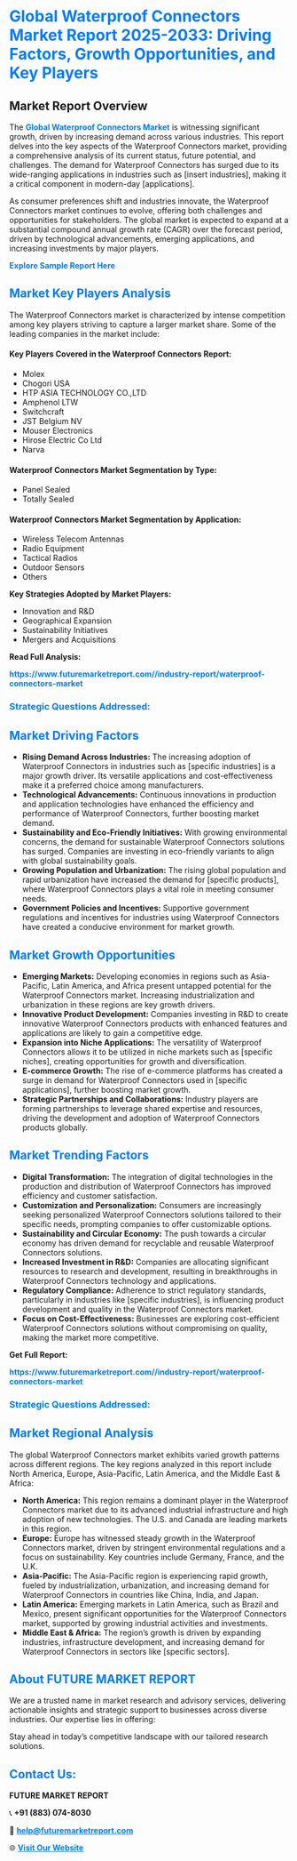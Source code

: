 <h1 style="color: #007BFF;">Global Waterproof Connectors Market Report 2025-2033: Driving Factors, Growth Opportunities, and Key Players</h1>

<section id="overview">
<h2>Market Report Overview</h2>
<p>The <a href="https://www.futuremarketreport.com//industry-report/waterproof-connectors-market" style="color: #007BFF; text-decoration: none;"><strong>Global Waterproof Connectors Market</strong></a> is witnessing significant growth, driven by increasing demand across various industries. This report delves into the key aspects of the Waterproof Connectors market, providing a comprehensive analysis of its current status, future potential, and challenges. The demand for Waterproof Connectors has surged due to its wide-ranging applications in industries such as [insert industries], making it a critical component in modern-day [applications].</p>
<p>As consumer preferences shift and industries innovate, the Waterproof Connectors market continues to evolve, offering both challenges and opportunities for stakeholders. The global market is expected to expand at a substantial compound annual growth rate (CAGR) over the forecast period, driven by technological advancements, emerging applications, and increasing investments by major players.</p>
</section>

<section id="overview">
<p><a href="https://www.futuremarketreport.com//request-sample/reportId=82625" style="color: #007BFF; text-decoration: none;"><strong>Explore Sample Report Here</strong></a></p>
</section>

<section id="key-players">
<h2 style="color: #007BFF;">Market Key Players Analysis</h2>
<p>The Waterproof Connectors market is characterized by intense competition among key players striving to capture a larger market share. Some of the leading companies in the market include:</p>
<h4>Key Players Covered in the Waterproof Connectors Report:</h4>
<ul><li>Molex</li><li>Chogori USA</li><li>HTP ASIA TECHNOLOGY CO.,LTD</li><li>Amphenol LTW</li><li>Switchcraft</li><li>JST Belgium NV</li><li>Mouser Electronics</li><li>Hirose Electric Co Ltd</li><li>Narva</li></ul>
<h4>Waterproof Connectors Market Segmentation by Type:</h4>
<ul><li>Panel Sealed</li><li>Totally Sealed</li></ul>

<h4>Waterproof Connectors Market Segmentation by Application:</h4>
<ul><li>Wireless Telecom Antennas</li><li>Radio Equipment</li><li>Tactical Radios</li><li>Outdoor Sensors</li><li>Others</li></ul>
<p><strong>Key Strategies Adopted by Market Players:</strong></p>
<ul>
<li>Innovation and R&D</li>
<li>Geographical Expansion</li>
<li>Sustainability Initiatives</li>
<li>Mergers and Acquisitions</li>
</ul>
</section>

<section>
<p><strong>Read Full Analysis: </strong></p><a href="https://www.futuremarketreport.com//industry-report/waterproof-connectors-market" style="color: #007BFF; text-decoration: none;"><strong>https://www.futuremarketreport.com//industry-report/waterproof-connectors-market</strong></a>
<h3 style="color: #007BFF;">Strategic Questions Addressed:</h3>
</section>

<section id="driving-factors">
<h2 style="color: #007BFF;">Market Driving Factors</h2>
<ul>
<li><strong>Rising Demand Across Industries:</strong> The increasing adoption of Waterproof Connectors in industries such as [specific industries] is a major growth driver. Its versatile applications and cost-effectiveness make it a preferred choice among manufacturers.</li>
<li><strong>Technological Advancements:</strong> Continuous innovations in production and application technologies have enhanced the efficiency and performance of Waterproof Connectors, further boosting market demand.</li>
<li><strong>Sustainability and Eco-Friendly Initiatives:</strong> With growing environmental concerns, the demand for sustainable Waterproof Connectors solutions has surged. Companies are investing in eco-friendly variants to align with global sustainability goals.</li>
<li><strong>Growing Population and Urbanization:</strong> The rising global population and rapid urbanization have increased the demand for [specific products], where Waterproof Connectors plays a vital role in meeting consumer needs.</li>
<li><strong>Government Policies and Incentives:</strong> Supportive government regulations and incentives for industries using Waterproof Connectors have created a conducive environment for market growth.</li>
</ul>
</section>

<section id="growth-opportunities">
<h2 style="color: #007BFF;">Market Growth Opportunities</h2>
<ul>
<li><strong>Emerging Markets:</strong> Developing economies in regions such as Asia-Pacific, Latin America, and Africa present untapped potential for the Waterproof Connectors market. Increasing industrialization and urbanization in these regions are key growth drivers.</li>
<li><strong>Innovative Product Development:</strong> Companies investing in R&D to create innovative Waterproof Connectors products with enhanced features and applications are likely to gain a competitive edge.</li>
<li><strong>Expansion into Niche Applications:</strong> The versatility of Waterproof Connectors allows it to be utilized in niche markets such as [specific niches], creating opportunities for growth and diversification.</li>
<li><strong>E-commerce Growth:</strong> The rise of e-commerce platforms has created a surge in demand for Waterproof Connectors used in [specific applications], further boosting market growth.</li>
<li><strong>Strategic Partnerships and Collaborations:</strong> Industry players are forming partnerships to leverage shared expertise and resources, driving the development and adoption of Waterproof Connectors products globally.</li>
</ul>
</section>

<section id="trending-factors">
<h2 style="color: #007BFF;">Market Trending Factors</h2>
<ul>
<li><strong>Digital Transformation:</strong> The integration of digital technologies in the production and distribution of Waterproof Connectors has improved efficiency and customer satisfaction.</li>
<li><strong>Customization and Personalization:</strong> Consumers are increasingly seeking personalized Waterproof Connectors solutions tailored to their specific needs, prompting companies to offer customizable options.</li>
<li><strong>Sustainability and Circular Economy:</strong> The push towards a circular economy has driven demand for recyclable and reusable Waterproof Connectors solutions.</li>
<li><strong>Increased Investment in R&D:</strong> Companies are allocating significant resources to research and development, resulting in breakthroughs in Waterproof Connectors technology and applications.</li>
<li><strong>Regulatory Compliance:</strong> Adherence to strict regulatory standards, particularly in industries like [specific industries], is influencing product development and quality in the Waterproof Connectors market.</li>
<li><strong>Focus on Cost-Effectiveness:</strong> Businesses are exploring cost-efficient Waterproof Connectors solutions without compromising on quality, making the market more competitive.</li>
</ul>
</section>

<section>
<p><strong>Get Full Report: </strong></p><a href="https://www.futuremarketreport.com//industry-report/waterproof-connectors-market" style="color: #007BFF; text-decoration: none;"><strong>https://www.futuremarketreport.com//industry-report/waterproof-connectors-market</strong></a>
<h3 style="color: #007BFF;">Strategic Questions Addressed:</h3>
</section>


<section id="regional-analysis">
<h2 style="color: #007BFF;">Market Regional Analysis</h2>
<p>The global Waterproof Connectors market exhibits varied growth patterns across different regions. The key regions analyzed in this report include North America, Europe, Asia-Pacific, Latin America, and the Middle East & Africa:</p>
<ul>
<li><strong>North America:</strong> This region remains a dominant player in the Waterproof Connectors market due to its advanced industrial infrastructure and high adoption of new technologies. The U.S. and Canada are leading markets in this region.</li>
<li><strong>Europe:</strong> Europe has witnessed steady growth in the Waterproof Connectors market, driven by stringent environmental regulations and a focus on sustainability. Key countries include Germany, France, and the U.K.</li>
<li><strong>Asia-Pacific:</strong> The Asia-Pacific region is experiencing rapid growth, fueled by industrialization, urbanization, and increasing demand for Waterproof Connectors in countries like China, India, and Japan.</li>
<li><strong>Latin America:</strong> Emerging markets in Latin America, such as Brazil and Mexico, present significant opportunities for the Waterproof Connectors market, supported by growing industrial activities and investments.</li>
<li><strong>Middle East & Africa:</strong> The region’s growth is driven by expanding industries, infrastructure development, and increasing demand for Waterproof Connectors in sectors like [specific sectors].</li>
</ul>
</section>

<footer>
<h2 style="color: #007BFF;">About FUTURE MARKET REPORT</h2>
<p>We are a trusted name in market research and advisory services, delivering actionable insights and strategic support to businesses across diverse industries. Our expertise lies in offering:</p>

<p>Stay ahead in today’s competitive landscape with our tailored research solutions.</p>

<h2 style="color: #007BFF;">Contact Us:</h2>
<p><strong>FUTURE MARKET REPORT</strong></p>
<p>📞 <strong>+91 (883) 074-8030</strong></p>
<p>📧 <strong><a href="mailto:help@futuremarketreport.com" style="color: #007BFF;">help@futuremarketreport.com</a></strong></p>
<p>🌐 <strong><a href="https://www.futuremarketreport.com/" style="color: #007BFF;">Visit Our Website</a></strong></p>
</footer>